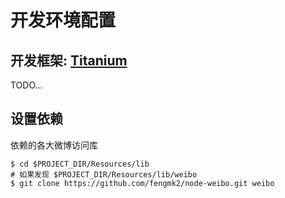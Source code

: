 # 开发环境配置

## 开发框架: [Titanium](www.appcelerator.com/)

TODO...

## 设置依赖

依赖的各大微博访问库

    $ cd $PROJECT_DIR/Resources/lib
    # 如果发现 $PROJECT_DIR/Resources/lib/weibo
    $ git clone https://github.com/fengmk2/node-weibo.git weibo

